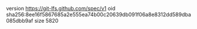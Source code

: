 version https://git-lfs.github.com/spec/v1
oid sha256:8ee16f5867685a2e555ea74b00c20639db091f06a8e8312dd589dba085dbb9af
size 5820
